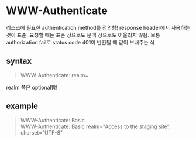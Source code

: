 # WWW-Authenticate
리소스에 필요한 authentication method를 정의함! response header에서 사용하는 것이 표준. 요청할 때는 표준 상으로도 문맥 상으로도 어울리지 않음. 보통 authorization fail로 status code 401이 반환될 때 같이 보내주는 식

## syntax
> WWW-Authenticate: <type> realm=<realm>

realm 쪽은 optional함!

## example
> WWW-Authenticate: Basic  
> WWW-Authenticate: Basic realm="Access to the staging site", charset="UTF-8"
